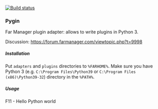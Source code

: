 [![Build status](https://ci.appveyor.com/api/projects/status/4yvw4l3lnhilsyps/branch/master?svg=true)](https://ci.appveyor.com/project/alabuzhev/evil-programmers/branch/master)

### Pygin

Far Manager plugin adapter: allows to write plugins in Python 3.

Discussion: https://forum.farmanager.com/viewtopic.php?t=9998

##### Installation

Put `adapters` and `plugins` directories to `%FARHOME%`.
Make sure you have Python 3 (e.g. `C:\Program Files\Python39` or `C:\Program Files (x86)\Python39-32`) directory in the `%PATH%`.

##### Usage

F11 - Hello Python world
